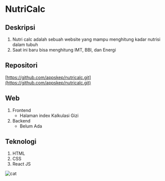 # NutriCalc

## Deskripsi

1.  Nutri calc adalah sebuah website yang mampu menghitung kadar nutrisi dalam tubuh
2.  Saat ini baru bisa menghitung IMT, BBI, dan Energi

## Repositori

[https://github.com/appskep/nutricalc.git](https://github.com/appskep/nutricalc.git)

## Web

1.  Frontend
    - Halaman index Kalkulasi Gizi
2.  Backend
    - Belum Ada

## Teknologi

1. HTML
2. CSS
3. React JS

![cat](IMG_1081.JPG)
